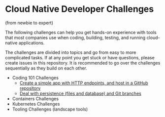 # Cloud Native Developer Challenges 
(from newbie to expert)

The following challenges can help you get hands-on experience with tools that most companies use when coding, building, testing, and running cloud-native applications. 

The challenges are divided into topics and go from easy to more complicated tasks. If at any point you get stuck or have questions, please create issues in this repository. 
It is recommended to go over the challenges sequentially as they build on each other. 

- Coding 101 Challenges
  - [Create a simple app with HTTP endpoints, and host in a GitHub repository](1/README.md)
  - [Deal with persistence (files and database) and Git branches](2/README.md)
- Containers Challenges
- Kubernetes Challenges
- Tooling Challenges (landscape tools)
